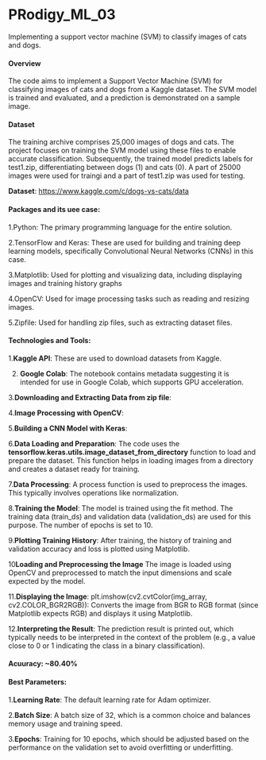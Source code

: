 # PRodigy_ML_03
Implementing a support vector machine (SVM) to classify images of cats and dogs.

#### Overview
The code aims to implement a Support Vector Machine (SVM) for classifying images of cats and dogs from a Kaggle dataset.
The SVM model is trained and evaluated, and a prediction is demonstrated on a sample image.

#### Dataset
The training archive comprises 25,000 images of dogs and cats. The project focuses on training the SVM model using these files to enable accurate classification. Subsequently, 
the trained model predicts labels for test1.zip, differentiating between dogs (1) and cats (0).
A part of 25000 images were used for traingi and a part of test1.zip was used for testing.

**Dataset**: https://www.kaggle.com/c/dogs-vs-cats/data

#### Packages and its uee case:
1.Python: The primary programming language for the entire solution.

2.TensorFlow and Keras: These are used for building and training deep learning models, specifically Convolutional Neural Networks (CNNs) in this case.

3.Matplotlib: Used for plotting and visualizing data, including displaying images and training history graphs

4.OpenCV: Used for image processing tasks such as reading and resizing images.

5.Zipfile: Used for handling zip files, such as extracting dataset files.

#### Technologies and Tools:
1.**Kaggle API**:
These are used to download datasets from Kaggle.

2. **Google Colab**:
The notebook contains metadata suggesting it is intended for use in Google Colab, which supports GPU acceleration.

3.**Downloading and Extracting Data from zip file**:

4.**Image Processing with OpenCV**:

5.**Building a CNN Model with Keras**:

6.**Data Loading and Preparation**:
The code uses the **tensorflow.keras.utils.image_dataset_from_directory** function to load and prepare the dataset.
This function helps in loading images from a directory and creates a dataset ready for training.

7.**Data Processing**:
A process function is used to preprocess the images. This typically involves operations like normalization.

8.**Training the Model**:
The model is trained using the fit method. The training data (train_ds) and validation data (validation_ds) are used for this purpose.
The number of epochs is set to 10.

9.**Plotting Training History**:
After training, the history of training and validation accuracy and loss is plotted using Matplotlib.

10**Loading and Preprocessing the Image**
The image is loaded using OpenCV and preprocessed to match the input dimensions and scale expected by the model.

11.**Displaying the Image**:
plt.imshow(cv2.cvtColor(img_array, cv2.COLOR_BGR2RGB)):
Converts the image from BGR to RGB format (since Matplotlib expects RGB) and displays it using Matplotlib.

12.**Interpreting the Result**:
The prediction result is printed out, which typically needs to be interpreted in the context of the problem (e.g., a value close to 0 or 1 indicating the class in a binary classification).

#### Acuuracy: ~80.40%

#### Best Parameters:

1.**Learning Rate**: The default learning rate for Adam optimizer.

2.**Batch Size**: A batch size of 32, which is a common choice and balances memory usage and training speed.

3.**Epochs**: Training for 10 epochs, which should be adjusted based on the performance on the validation set to avoid overfitting or underfitting.

